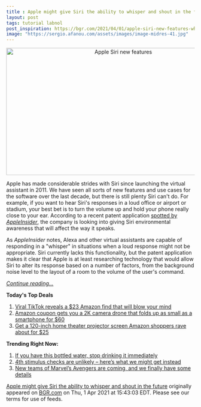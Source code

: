 ```yaml
---
title : Apple might give Siri the ability to whisper and shout in the future
layout: post
tags: tutorial labnol
post_inspiration: https://bgr.com/2021/04/01/apple-siri-new-features-whisper-mode-loud-mode/
image: "https://sergio.afanou.com/assets/images/image-midres-41.jpg"
---
```


<center><a href="https://bgr.com/2021/04/01/apple-siri-new-features-whisper-mode-loud-mode/" class="bgr-rss-featured-image bgr-rss-test-class"><img loading="lazy" width="610" height="339" src="https://bgr.com/wp-content/uploads/2021/02/iPhone-Siri.jpg?quality=70&amp;strip=all&amp;w=610" class="attachment-feed_normal size-feed_normal wp-post-image" alt="Apple Siri new features" loading="lazy" srcset="https://bgr.com/wp-content/uploads/2021/02/iPhone-Siri.jpg 1439w, https://bgr.com/wp-content/uploads/2021/02/iPhone-Siri.jpg?resize=150,83 150w, https://bgr.com/wp-content/uploads/2021/02/iPhone-Siri.jpg?resize=300,167 300w, https://bgr.com/wp-content/uploads/2021/02/iPhone-Siri.jpg?resize=768,427 768w, https://bgr.com/wp-content/uploads/2021/02/iPhone-Siri.jpg?resize=1024,569 1024w, https://bgr.com/wp-content/uploads/2021/02/iPhone-Siri.jpg?resize=610,339 610w, https://bgr.com/wp-content/uploads/2021/02/iPhone-Siri.jpg?resize=664,369 664w, https://bgr.com/wp-content/uploads/2021/02/iPhone-Siri.jpg?resize=360,200 360w, https://bgr.com/wp-content/uploads/2021/02/iPhone-Siri.jpg?resize=1200,667 1200w, https://bgr.com/wp-content/uploads/2021/02/iPhone-Siri.jpg?resize=782,435 782w, https://bgr.com/wp-content/uploads/2021/02/iPhone-Siri.jpg?resize=827,460 827w, https://bgr.com/wp-content/uploads/2021/02/iPhone-Siri.jpg?resize=800,445 800w" sizes="(max-width: 610px) 100vw, 610px" title="Apple Siri new features" /></a></center><p>Apple has made considerable strides with Siri since launching the virtual assistant in 2011. We have seen all sorts of new features and use cases for the software over the last decade, but there is still plenty Siri can't do. For example, if you want to hear Siri's responses in a loud office or airport or stadium, your best bet is to turn the volume up and hold your phone really close to your ear. According to a recent patent application <a href="https://appleinsider.com/articles/21/04/01/future-siri-may-adjust-speech-based-on-environmental-conditions-user-input">spotted by <em>AppleInsider</em></a>, the company is looking into giving Siri environmental awareness that will affect the way it speaks.</p>
<p>As <em>AppleInsider</em> notes, Alexa and other virtual assistants are capable of responding in a "whisper" in situations when a loud response might not be appropriate. Siri currently lacks this functionality, but the patent application makes it clear that Apple is at least researching technology that would allow Siri to alter its response based on a number of factors, from the background noise level to the layout of a room to the volume of the user's command.</p>
<p><a href="https://bgr.com/2021/04/01/apple-siri-new-features-whisper-mode-loud-mode/" class="more-link"><em>Continue reading...</em></a></p>


<p><strong>Today's Top Deals</strong></p>
<ol>
<li><a href="https://bgr.com/2021/04/01/viral-tiktok-reveals-a-23-amazon-find-that-will-blow-your-mind/?utm_source=rss&#038;utm_campaign=topdeals">Viral TikTok reveals a $23 Amazon find that will blow your mind</a></li>
<li><a href="https://bgr.com/2021/04/01/drone-with-camera-on-amazon-prime-coupon-lowest-price/?utm_source=rss&#038;utm_campaign=topdeals">Amazon coupon gets you a 2K camera drone that folds up as small as a smartphone for $60</a></li>
<li><a href="https://bgr.com/2021/04/01/projector-screen-amazon-prime-best-seller-price-discount/?utm_source=rss&#038;utm_campaign=topdeals">Get a 120-inch home theater projector screen Amazon shoppers rave about for $25</a></li>
</ol>

<p><strong>Trending Right Now:</strong></p>
<ol>
<li><a href="https://bgr.com/2021/04/01/real-water-recall-brand-fda/">If you have this bottled water, stop drinking it immediately</a></li>
<li><a href="https://bgr.com/2021/04/01/new-stimulus-check-fourth-covid-19-payment-unlikely/">4th stimulus checks are unlikely &#8211; here&#8217;s what we might get instead</a></li>
<li><a href="https://bgr.com/2021/04/01/avengers-5-rumors-young-dark-west-coast-avengers-mcu-stories/">New teams of Marvel&#8217;s Avengers are coming, and we finally have some details</a></li>
</ol>
<p><a href="https://bgr.com/2021/04/01/apple-siri-new-features-whisper-mode-loud-mode/">Apple might give Siri the ability to whisper and shout in the future</a> originally appeared on <a href="http://bgr.com">BGR.com</a> on Thu, 1 Apr 2021 at 15:43:03 EDT. Please see our terms for use of feeds.</p>